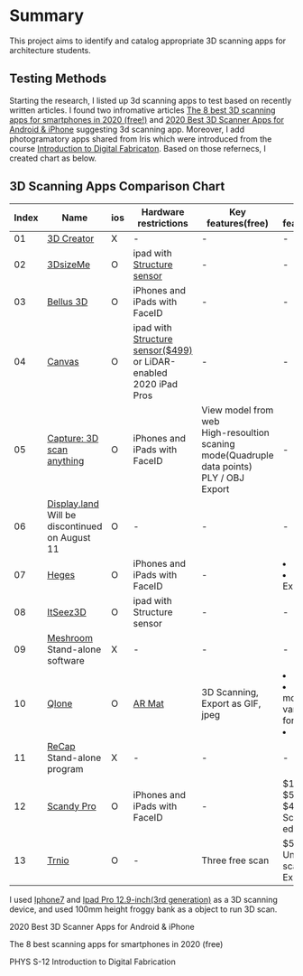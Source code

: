 
<h1>Summary</h1>
This project aims to identify and catalog appropriate 3D scanning apps for architecture students. 

<h2>Testing Methods</h2>

Starting the research, I listed up 3d scanning apps to test based on recently written articles. I found two infromative articles [The 8 best 3D scanning apps for smartphones in 2020 (free!)](https://www.aniwaa.com/buyers-guide/3d-scanners/best-3d-scanning-apps-smartphones/) and [2020 Best 3D Scanner Apps for Android & iPhone](https://all3dp.com/2/5-best-3d-scanner-apps-for-your-smartphone/) suggesting 3d scanning app. Moreover, I add photogramatory apps shared from Iris which were introduced from the course [Introduction to Digital Fabricaton](https://www.summer.harvard.edu/course-catalog/ssp-courses/introduction-to-digital-fabrication/34524). Based on those refernecs, I created chart as below.

<h2> 3D Scanning Apps Comparison Chart</h2>

| Index | Name | ios | Hardware restrictions | Key features(free) | Key features(paid) | Tutorials |Testing divece|
| ----- | ---- | --- |----------------- | -------------------- | ------------------- | ------------ |-------------|
| 01 | [3D Creator](https://play.google.com/store/apps/details?id=com.sonymobile.scan3d&hl=en) | X | - | - | - | - | - |
| 02 | [3DsizeMe](https://techmed3d.com/products/3dsizeme/) | O | ipad with [Structure sensor](https://techmed3d.com/products/structure-sensor-mark-ii/)    | - | - | - | - |
| 03 | [Bellus 3D](https://www.bellus3d.com/) | O | iPhones and iPads with FaceID | - | - | - | - |
| 04 | [Canvas](https://canvas.io/) | O | ipad with [Structure sensor($499)](https://canvas.io/package) or LiDAR-enabled 2020 iPad Pros | - | - | - |-|
| 05 | [Capture: 3D scan anything](https://apps.apple.com/us/app/capture-3d-scan-anything/id1444183458) | O | iPhones and iPads with FaceID  | View model from web <br> High-resoultion scaning mode(Quadruple data points)<br> PLY / OBJ Export | - | - | [Ipad Pro(3rd)](https://support.apple.com/kb/SP785?viewlocale=en_US&locale=en_US) |
| 06 | [Display.land](https://get.display.land/)<br> Will be discontinued on August 11 | O | - | - | - | - | - |
| 07 | [Heges](https://hege.sh/) | O | iPhones and iPads with FaceID | - | <li> $8.99 </li> <li>PLY / STL Export</li>| - | [Ipad Pro(3rd)](https://support.apple.com/kb/SP785?viewlocale=en_US&locale=en_US) |
| 08 | [ItSeez3D](https://itseez3d.com/) | O | ipad with Structure sensor   | - | - | - | - |
| 09 | [Meshroom](https://alicevision.org/)<br>Stand-alone software | X | - | - | - | - | - |
| 10 | [Qlone](https://www.qlone.pro/) | O | [AR Mat](https://28201f68-fc5e-48bf-ae38-d8fec5beca48.filesusr.com/ugd/0dc13a_00f1c793e9274ea4897766276c116ca1.pdf) | 3D Scanning, Export as GIF, jpeg | <li>$29.99</li> <li>Export model in various file format<li> | [How to use Qlone](https://www.youtube.com/watch?v=XkTaCOQ_OjI) | [Iphone7](https://support.apple.com/kb/SP743?viewlocale=en_US&locale=en_US) |
| 11 | [ReCap](https://www.autodesk.com/products/recap/overview)<br>Stand-alone program| X | - | - | - | - | - |
| 12 | [Scandy Pro](https://www.scandy.co/apps/scandy-pro) | O | iPhones and iPads with FaceID | - | $1.99/W, $5.99/M, $49.99/Y<br> Scan result editting in app | Useful links |[Ipad Pro(3rd)](https://support.apple.com/kb/SP785?viewlocale=en_US&locale=en_US)|
| 13 | [Trnio](https://www.trnio.com/) | O | - | Three free scan | $5.99<br> Unlimited 3D scanning<br>Export OBJ | [Photogrammetry with Trnio](https://www.youtube.com/watch?v=GW_qpSZhDbA) | [Iphone7](https://support.apple.com/kb/SP743?viewlocale=en_US&locale=en_US) |




I used [Iphone7](https://support.apple.com/kb/SP743?viewlocale=en_US&locale=en_US) and [Ipad Pro 12.9-inch(3rd generation)](https://support.apple.com/kb/SP785?viewlocale=en_US&locale=en_US) as a 3D scanning device, and used 100mm height froggy bank as a object to run 3D scan. 

2020 Best 3D Scanner Apps for Android & iPhone


The 8 best scanning apps for smartphones in 2020 (free)

PHYS S-12
Introduction to Digital Fabrication
